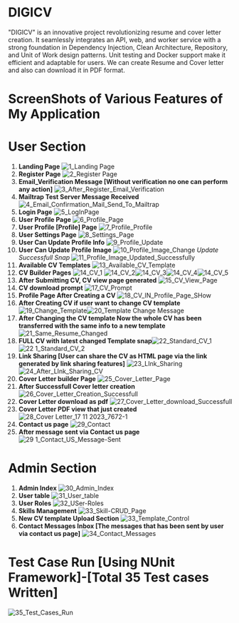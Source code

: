 # DIGICV
"DIGICV" is an innovative project revolutionizing resume and cover letter creation. It seamlessly integrates an API, web, and worker service with a strong foundation in Dependency Injection, Clean Architecture, Repository, and Unit of Work design patterns. Unit testing and Docker support make it efficient and adaptable for users. We can create Resume and Cover letter and also can download it in PDF format.
# ScreenShots of Various Features of My Application
# User Section #
1. **Landing Page**  ![1_Landing Page](https://github.com/NakibBracu/DIGICV/assets/77340620/2747c5af-c768-40de-91a5-97fa60412ef9)
2. **Register Page** ![2_Register Page](https://github.com/NakibBracu/DIGICV/assets/77340620/de63fd26-aa88-4fb0-904a-8dd1e7ca39ff)
3. **Email_Verification Message [Without verification no one can perform any action]** ![3_After_Register_Email_Verification](https://github.com/NakibBracu/DIGICV/assets/77340620/b0999eb2-fd1c-4f64-8bc5-802696318be3)
4. **Mailtrap Test Server Message Received**  ![4_Email_Confirmation_Mail_Send_To_Mailtrap](https://github.com/NakibBracu/DIGICV/assets/77340620/17e445e1-1352-48b6-b35c-fa2aa740a9f7)
5. **Login Page** ![5_LogInPage](https://github.com/NakibBracu/DIGICV/assets/77340620/890c5420-2c6e-43c3-a15e-286d2dc2bb97)
6. **User Profile Page** ![6_Profile_Page](https://github.com/NakibBracu/DIGICV/assets/77340620/5a797b07-1407-4ba9-8240-d28b8b03008d)
7. **User Profile [Profile] Page** ![7_Profile_Profile](https://github.com/NakibBracu/DIGICV/assets/77340620/3e96470e-9ced-4b0d-878a-1a8c25189d19)
8. **User Settings Page** ![8_Settings_Page](https://github.com/NakibBracu/DIGICV/assets/77340620/a505ee04-5b3e-49b6-b25f-c599398072cb)
9. **User Can Update Profile Info** ![9_Profile_Update](https://github.com/NakibBracu/DIGICV/assets/77340620/d1158853-8515-4f54-b69e-d0082dda6e2e)
10. **User Can Update Profile Image** ![10_Profile_Image_Change](https://github.com/NakibBracu/DIGICV/assets/77340620/2190f156-f788-4206-b683-0e17db58152a)
    _Update Successfull Snap_  ![11_Profile_Image_Updated_Successfully](https://github.com/NakibBracu/DIGICV/assets/77340620/e85c141e-e382-4aa9-bb86-97f7d7728d54)
11. **Available CV Templates**  ![13_Available_CV_Template](https://github.com/NakibBracu/DIGICV/assets/77340620/f0d3a223-0480-428f-8fce-84a759b99c0d)
12. **CV Builder Pages** ![14_CV_1](https://github.com/NakibBracu/DIGICV/assets/77340620/a5301221-8033-4702-ab48-eede7e7c6ffb) ![14_CV_2](https://github.com/NakibBracu/DIGICV/assets/77340620/26419518-5e68-4b21-abb3-464191e826ba)![14_CV_3](https://github.com/NakibBracu/DIGICV/assets/77340620/85a404a9-6f90-4848-a8fc-edf9e5e1202f)![14_CV_4](https://github.com/NakibBracu/DIGICV/assets/77340620/38baaaa6-7e13-4a7d-91b5-cf94c974613e)![14_CV_5](https://github.com/NakibBracu/DIGICV/assets/77340620/f7ef6a62-5f9e-47b4-9019-8fee8487e583)
13. **After Submitting CV, CV view page generated**  ![15_CV_View_Page](https://github.com/NakibBracu/DIGICV/assets/77340620/f74cba50-08f5-4df4-b668-ce7058c16350)
14. **CV download prompt** ![17_CV_Prompt](https://github.com/NakibBracu/DIGICV/assets/77340620/9d68d55c-978c-49b9-ac27-477cb475a47f)
15. **Profile Page After Creating a CV** ![18_CV_IN_Profile_Page_SHow](https://github.com/NakibBracu/DIGICV/assets/77340620/d305de93-cb6d-47c6-acef-a9665a71d195)
16. **After Creating CV if user want to change CV template** ![19_Change_Template](https://github.com/NakibBracu/DIGICV/assets/77340620/502fffa9-ed26-4099-a804-79c430caff17)![20_Template Change Message](https://github.com/NakibBracu/DIGICV/assets/77340620/54de8b3f-b961-4134-b84e-44581c0bf530)
17. **After Changing the CV template Now the whole CV has been transferred with the same info to a new template** ![21_Same_Resume_Changed](https://github.com/NakibBracu/DIGICV/assets/77340620/7da580d2-d4fb-4a9a-a54f-58b59257be06)
18. **FULL CV with latest changed Template snap**![22_Standard_CV_1](https://github.com/NakibBracu/DIGICV/assets/77340620/8a100e5c-e2ca-429e-afbc-fae64c19a88f)![22 1_Standard_CV_2](https://github.com/NakibBracu/DIGICV/assets/77340620/5b56ac37-f0a8-4389-afdd-317c9c836c36)
19. **Link Sharing [User can share the CV as HTML page via the link generated by link sharing features]** ![23_LInk_Sharing](https://github.com/NakibBracu/DIGICV/assets/77340620/44ddf16c-df3b-4003-960d-0e388c2dc89e) ![24_After_LInk_Sharing_CV](https://github.com/NakibBracu/DIGICV/assets/77340620/bb875c2c-0bcf-43aa-bf75-a6d1bac0d67f)
20. **Cover Letter builder Page** ![25_Cover_Letter_Page](https://github.com/NakibBracu/DIGICV/assets/77340620/c113f3be-c53a-4dc5-b162-4fdbd06b23b0)
21. **After Successfull Cover letter creation**  ![26_Cover_Letter_Creation_Successfull](https://github.com/NakibBracu/DIGICV/assets/77340620/50f86941-004a-425c-a211-bccdf3f8ec11)
22. **Cover Letter download as pdf** ![27_Cover_Letter_download_Successfull](https://github.com/NakibBracu/DIGICV/assets/77340620/0bec8235-1a89-4de5-a2d4-d0584fc9f96c)
23. **Cover Letter PDF view that just created** ![28_Cover Letter_17 11 2023_7672-1](https://github.com/NakibBracu/DIGICV/assets/77340620/343ab3c7-60d8-4540-8fc3-ca4268323ba0)
24. **Contact us page**  ![29_Contact](https://github.com/NakibBracu/DIGICV/assets/77340620/9c50c7f5-80b7-4be1-9e33-516a81539be8)
25. **After message sent via Contact us page** ![29 1_Contact_US_Message-Sent](https://github.com/NakibBracu/DIGICV/assets/77340620/0d7ffc76-ab23-41df-a051-31b31e5bd9d3)
# Admin Section #
1. **Admin Index** ![30_Admin_Index](https://github.com/NakibBracu/DIGICV/assets/77340620/289e6e70-86dd-466f-a276-587bf9d7c53d)
2. **User table** ![31_User_table](https://github.com/NakibBracu/DIGICV/assets/77340620/576bd9d9-84e5-4219-8089-915089260d4e)
3. **User Roles** ![32_USer-Roles](https://github.com/NakibBracu/DIGICV/assets/77340620/d83c1078-fcdc-4632-81b9-69cdcda43764)
4. **Skills Management** ![33_Skill-CRUD_Page](https://github.com/NakibBracu/DIGICV/assets/77340620/5b55dad3-b79b-4207-9353-871f9944bd5f)
5. **New CV template Upload Section** ![33_Template_Control](https://github.com/NakibBracu/DIGICV/assets/77340620/0cdbeae5-1e26-4fba-b49f-cb6ad44e2146)
6. **Contact Messages Inbox [The messages that has been sent by user via contact us page]** ![34_Contact_Messages](https://github.com/NakibBracu/DIGICV/assets/77340620/bb73e515-89b7-4ecd-ac32-66607a7db84a)
# Test Case Run [Using NUnit Framework]-[Total 35 Test cases Written]
![35_Test_Cases_Run](https://github.com/NakibBracu/DIGICV/assets/77340620/e4527a7f-1322-47dc-adf8-885f733e49f0)





   

